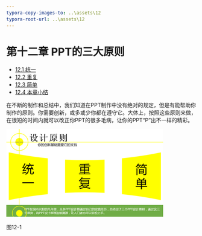 ```yaml
---
typora-copy-images-to: ..\assets\12
typora-root-url: ..\assets\12
---
```


# 第十二章    PPT的三大原则

* [12.1  统一]()
* [12.2  重复](chapter12-2.md)
* [12.3  简单](chapter12-3.md)
* [12.4  本章小结](chapter12-4.md)

在不断的制作和总结中，我们知道在PPT制作中没有绝对的规定，但是有能帮助你制作的原则。你需要创新，或多或少你都在遵守它。大体上，按照这些原则来做，在很短的时间内就可以改正你PPT的很多毛病，让你的PPT“P”出不一样的精彩。

![img](../../.gitbook/assets/image001%20%284%29.png)

图12-1

